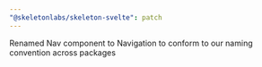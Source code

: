 ```yaml
---
"@skeletonlabs/skeleton-svelte": patch
---
```


Renamed Nav component to Navigation to conform to our naming convention across packages
